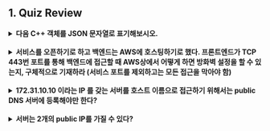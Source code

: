 ## 1. Quiz Review

<details>
   <summary> <strong>다음 C++ 객체를 JSON 문자열로 표기해보시오.</strong> </summary>


    class Person {
        public:
        int id;
        char* name;
        bool detected;
    };

    Person luffy;
    luffy.id = 1000;
    luffy.name = "Luffy";
    luffy.deleted = false;
 

   내 오답 
  
    luffy = {
        'id' = 1000,
        'name' = 'Luffy';
        'deleted' = false;
    }


   모범 답안

    {
        "id" : 1000,
        "name" : "Luffy",
        "deleted" : false
    }
 
</details>

<br>

<details>
   <summary> <strong> 서비스를 오픈하기로 하고 백엔드는 AWS에 호스팅하기로 했다. 프론트엔드가 TCP 443번 포트를 통해 백엔드에 접근할 때 AWS상에서 어떻게 하면 방화벽 설정을 할 수 있는지, 구체적으로 기재하라 (서비스 포트를 제외하고는 모든 접근을 막아야 함)  </strong> </summary>

    1. AWS Console에 로그인
    2. AWS 관리 콘솔에서 EC2 인스턴스 선택 (백엔드가 호스팅되는 EC2 인스턴스에 액세스 해야 함)
    3. 선택한 EC2 인스턴스의 보안 그룹을 확인 또는 생성
        - 만약 보안 그룹이 이미 존재한다면 해당 보안 그룹을 선택 및 편집
        - 보안 그룹을 생성해야 하는 경우, "보안 그룹"" 섹션에서 "보안 그룹 생성"을 선택하고 필요한 규칙을 추가합니다. 여기서는 443 포트를 허용할 규칙을 추가해야 합니다.
    4. 보안그룹을 편집하거나 생성할 떄 다음과 같은 규칙을 추가합니다:
        - 유형 : HTTPS
        - 프로토콜 : TCP
        - 포트 범위 : 443
    5. 규칙을 추가하고 저장한 후, 이제 EC2 인스턴스의 보안 그룹에 443 포트가 열린 것을 확인할 수 있습니다. 
    이제 프론트엔드 서비스에서 백엔드로의 TCP 443 포트 접근이 가능합니다.   
    6. 프론트엔드 서비스에서 백엔드로 접근할 때 AWS 보안 그룹 및 네트워크 ACL 등에 대한 접근 권한을 확인합니다. 이를 통해 프론트엔드와 백엔드 간의 통신이 안전하게 이루어질 수 있습니다.

</details> 
<br>

<details>
   <summary> <strong> 172.31.10.10 이라는 IP 를 갖는 서버를 호스트 이름으로 접근하기 위해서는 public DNS 서버에 등록해야만 한다? </strong> </summary>
    &rarr; 아니요, 172.31.10.10과 같이 Private IP 주소를 가지는 서버를 공개적인(public) DNS 서버에 등록하는 것은 일반적으로 필요하지 않습니다. 공개적인 DNS 서버는 공개적인 도메인 및 IP 주소를 처리하며, 일반적으로 인터넷 상의 서비스와 웹 사이트를 위한 도메인 이름과 관련이 있습니다. <br>
    172.31.10.10은 일반적으로 내부 네트워크에서 사용되는 사설 IP 주소 중 하나입니다. 이러한 IP 주소는 일반 인터넷 사용자에게 공개적으로 노출되지 않으며, 주로 내부 네트워크 또는 클라우드 서비스에서 사용됩니다. 따라서 172.31.10.10과 같은 Private IP 주소를 공개적인 DNS 서버에 등록할 필요가 없습니다. <br>
    호스트 이름을 사용하여 172.31.10.10과 같은 Private IP 주소에 접근하려면, 내부 DNS 서버 또는 로컬 호스트 파일에 해당 호스트 이름과 IP 주소를 매핑해야 합니다. 이렇게 하면 내부 네트워크에서 호스트 이름을 통해 서버에 접근할 수 있습니다.
</details>
<br>

<details>
   <summary> <strong> 서버는 2개의 public IP를 가질 수 있다? </strong> </summary>
    네, 서버는 2개 이상의 공개(public) IP 주소를 가질 수 있습니다. 이러한 설정은 다양한 시나리오와 요구 사항에 따라 발생할 수 있으며, 다음과 같은 상황에서 서버가 여러 개의 공개 IP 주소를 가질 수 있습니다: <br>
    1. 다중 네트워크 인터페이스: 서버가 여러 개의 네트워크 인터페이스를 가지고 있는 경우 각 인터페이스는 고유한 IP 주소를 가질 수 있습니다. 예를 들어, 하나의 인터페이스는 외부 네트워크와 통신을 위한 공용 IP 주소를 가지고, 다른 인터페이스는 내부 네트워크와 통신을 위한 다른 IP 주소를 가질 수 있습니다. <br>
    2. 가상 호스팅: 웹 서버 등에서 여러 독립적인 웹 사이트 또는 애플리케이션을 호스팅할 때, 각 웹 사이트 또는 애플리케이션은 고유한 도메인 및 공개 IP 주소를 사용할 수 있습니다. <br>
    3. 로드 밸런싱: 로드 밸런서를 사용하여 서버 부하 분산을 수행할 때, 로드 밸런서는 여러 서버의 공개 IP 주소를 사용하고 클라이언트 요청을 이러한 서버로 분배할 수 있습니다. <br>
    4. 보안 및 네트워크 요구 사항: 특정 보안 또는 네트워크 요구 사항을 충족하기 위해 서버가 여러 개의 IP 주소를 사용하는 경우가 있습니다. <br>
    따라서 서버가 2개 이상의 공개 IP 주소를 가질 수 있으며, 이는 서버의 역할과 설정에 따라 다를 수 있습니다.
</details>